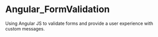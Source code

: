 # Angular_FormValidation
Using Angular JS to validate forms and provide a user experience with custom messages.
